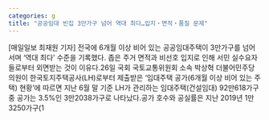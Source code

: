 ```yaml
---
categories: g
title: "공공임대 빈집 3만가구 넘어 역대 최다…입지‧면적‧품질 문제"
---
```

[매일일보 최재원 기자] 전국에 6개월 이상 비어 있는 공공임대주택이 3만가구를 넘어서며 ‘역대 최다’ 수준을 기록했다. 좁은 주거 면적과 비선호 입지로 인해 서민 실수요자들로부터 외면받는 것이 이유다.26일 국회 국토교통위원회 소속 박상혁 더불어민주당 의원이 한국토지주택공사(LH)로부터 제출받은 ‘임대주택 공가(6개월 이상 비어 있는 주택) 현황’에 따르면 지난 6월 말 기준 LH가 관리하는 임대주택(건설임대) 92만618가구 중 공가는 3.5%인 3만2038가구로 나타났다.공가 호수와 공실률은 지난 2019년 1만3250가구(1
